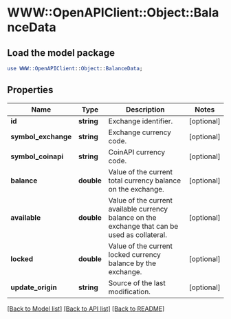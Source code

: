 # WWW::OpenAPIClient::Object::BalanceData

## Load the model package
```perl
use WWW::OpenAPIClient::Object::BalanceData;
```

## Properties
Name | Type | Description | Notes
------------ | ------------- | ------------- | -------------
**id** | **string** | Exchange identifier. | [optional] 
**symbol_exchange** | **string** | Exchange currency code. | [optional] 
**symbol_coinapi** | **string** | CoinAPI currency code. | [optional] 
**balance** | **double** | Value of the current total currency balance on the exchange. | [optional] 
**available** | **double** | Value of the current available currency balance on the exchange that can be used as collateral. | [optional] 
**locked** | **double** | Value of the current locked currency balance by the exchange. | [optional] 
**update_origin** | **string** | Source of the last modification.  | [optional] 

[[Back to Model list]](../README.md#documentation-for-models) [[Back to API list]](../README.md#documentation-for-api-endpoints) [[Back to README]](../README.md)



